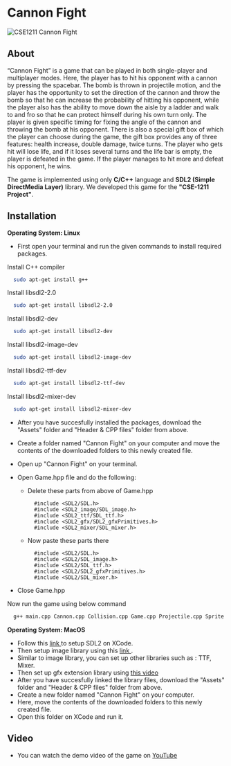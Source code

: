 
# Cannon Fight



![CSE1211 Cannon Fight](https://user-images.githubusercontent.com/121728514/210173557-539af942-3e68-40c2-9b1b-b02162c73f51.png)


## About
“Cannon Fight” is a game that can be played in both single-player and multiplayer modes. Here, the player has to hit his opponent with a cannon by pressing the spacebar. The bomb is thrown in projectile motion, and the player has the opportunity to set the direction of the cannon and throw the bomb so that he can increase the probability of hitting his opponent, while the player also has the ability to move down the aisle by a ladder and walk to and fro so that he can protect himself during his own turn only. The player is given specific timing for fixing the angle of the cannon and throwing the bomb at his opponent. There is also a special gift box of which the player can choose during the game, the gift box provides any of three features: health increase, double damage, twice turns. The player who gets hit will lose life, and if it loses several turns and the life bar is empty, the player is defeated in the game. If the player manages to hit more and defeat his opponent, he wins.

The game is implemented using only **C/C++** language and **SDL2 (Simple DirectMedia Layer)** library. We developed this game for the **"CSE-1211 Project"**.
## Installation

**Operating System: Linux**

- First open your terminal and run the given commands to install required packages.

Install C++ compiler
```bash
  sudo apt-get install g++
```
Install libsdl2-2.0
```bash
  sudo apt-get install libsdl2-2.0
```
Install libsdl2-dev
```bash
  sudo apt-get install libsdl2-dev
```
Install libsdl2-image-dev
```bash
  sudo apt-get install libsdl2-image-dev
```
Install libsdl2-ttf-dev
```bash
  sudo apt-get install libsdl2-ttf-dev
```
Install libsdl2-mixer-dev
```bash
  sudo apt-get install libsdl2-mixer-dev
```
- After you have succesfully installed the packages, download the "Assets" folder and "Header & CPP files" folder from above.  
- Create a folder named "Cannon Fight" on your computer and move the contents of the downloaded folders to this newly created file.
- Open up "Cannon Fight" on your terminal.
- Open Game.hpp file and do the following:

    - Delete these parts from above of Game.hpp

            #include <SDL2/SDL.h>
            #include <SDL2_image/SDL_image.h>
            #include <SDL2_ttf/SDL_ttf.h>
            #include <SDL2_gfx/SDL2_gfxPrimitives.h>
            #include <SDL2_mixer/SDL_mixer.h>
    - Now paste these parts there

            #include <SDL2/SDL.h>
            #include <SDL2/SDL_image.h>
            #include <SDL2/SDL_ttf.h>
            #include <SDL2/SDL2_gfxPrimitives.h>
            #include <SDL2/SDL_mixer.h>

- Close Game.hpp

Now run the game using below command
```bash
  g++ main.cpp Cannon.cpp Collision.cpp Game.cpp Projectile.cpp Sprite.cpp GameEngine.cpp TextureManager.cpp TTF.cpp ProgressBar.cpp GiftBox.cpp Menu.cpp -lSDL2 -lSDL2_image -lSDL2_ttf -lSDL2_gfx -lSDL2_mixer && ./a.out
```

**Operating System: MacOS**
- Follow this <a href = "https://lazyfoo.net/tutorials/SDL/01_hello_SDL/mac/index.php"> link </a> to setup SDL2 on XCode.
- Then setup image library using this <a href = "https://lazyfoo.net/tutorials/SDL/06_extension_libraries_and_loading_other_image_formats/mac/index.php"> link </a>.
- Similar to image library, you can set up other libraries such as : TTF, Mixer.
- Then set up gfx extension library using <a href = "https://www.youtube.com/watch?v=A7Th6kDdNdM&list=PLJ-vQubfi2yEfPCqb1lr9GX2Kc1NhU4du&index=3"> this video </a>
- After you have succesfully linked the library files, download the "Assets" folder and "Header & CPP files" folder from above.
- Create a new folder named "Cannon Fight" on your computer.
- Here, move the contents of the downloaded folders to this newly created file.
- Open this folder on XCode and run it.

## Video
- You can watch the demo video of the game on <a href = "https://youtu.be/vELsUzH9Quc"> YouTube </a>
